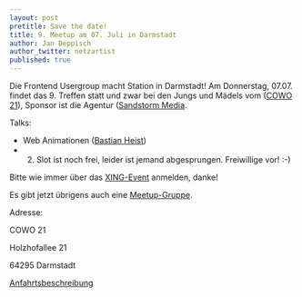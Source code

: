 ```yaml
---
layout: post
pretitle: Save the date!
title: 9. Meetup am 07. Juli in Darmstadt
author: Jan Deppisch
author_twitter: netzartist
published: true
---
```


Die Frontend Usergroup macht Station in Darmstadt! Am Donnerstag, 07.07. findet das 9. Treffen statt und zwar bei den Jungs und Mädels vom ([COWO 21](http://cowo21.de)), Sponsor ist die Agentur ([Sandstorm Media](https://sandstorm.de/).

Talks:

- Web Animationen ([Bastian Heist](https://www.xing.com/profile/Bastian_Heist2/))
- 2. Slot ist noch frei, leider ist jemand abgesprungen. Freiwillige vor! :-)

Bitte wie immer über das [XING-Event](https://www.xing.com/events/juli-treffen-frontend-usergroup-rheinmain-1704788) anmelden, danke!

Es gibt jetzt übrigens auch eine [Meetup-Gruppe](http://www.meetup.com/de-DE/frontend_rm/events/231245042/).

Adresse:

COWO 21

Holzhofallee 21

64295 Darmstadt

[Anfahrtsbeschreibung](http://cowo21.de/mehr/kontakt/)